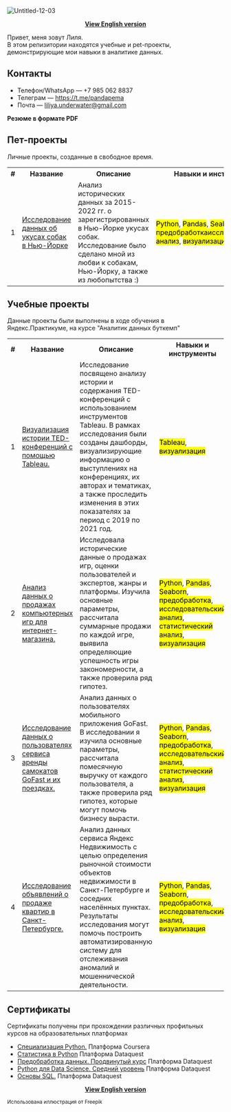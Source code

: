 ![Untitled-12-03](https://github.com/user-attachments/assets/7e04f0a8-f804-49dd-9a2a-e83fe0dc866a)

<p align="center"><a href="https://github.com/lily-pogodina/Data-Analyst-Portfolio-En"><b>View English version</b></a></p>

Привет, меня зовут Лиля.\
В этом репизитории находятся учебные и pet-проекты, демонстрирующие мои навыки в аналитике данных.
## Контакты

* Телефон/WhatsApp — +7 985 062 8837
* Телеграм — https://t.me/pandapema
* Почта — liliya.underwater@gmail.com

**Резюме в формате PDF**

## Пет-проекты

 Личные проекты, созданные в свободное время.
 
<table>
  <tr>
    <th>#</th>
    <th>Название</th>
    <th>Описание</th>
    <th>Навыки и инструменты</th>
  </tr>
  <tr>
    <td>1</td>
    <td><a href="https://github.com/lily-pogodina/Data-Analyst-Portfolio-Ru/tree/main/Dog_bites_analysys_ru">Исследование данных об укусах собак в Нью-Йорке</a></td>
    <td>Анализ исторических данных за 2015-2022 гг. о зарегистрированных в Нью-Йорке укусах собак. Исследование было сделано мной из любви к собакам, Нью-Йорку, а также из любопытства :)</td>
    <td> <mark>Python</mark>, <mark>Pandas</mark>, <mark>Seaborn</mark>, <mark>предобработка</mark><mark>исследовательский анализ</mark>, <mark>визуализация</mark></td>
  </tr>
</table>

## Учебные проекты

Данные проекты были выполнены в ходе обучения в Яндекс.Практикуме, на курсе "Аналитик данных буткемп"

<table>
  <tr>
    <th>#</th>
    <th>Название</th>
    <th>Описание</th>
    <th>Навыки и инструменты</th>
  </tr>


   <tr>
    <td>1</td>
    <td><a href="https://github.com/lily-pogodina/Data-Analyst-Portfolio-Ru/tree/main/TED_talks_study_ru">Визуализация истории TED-конференций с помощью Tableau.</a></td>
    <td>
     Исследование посвящено анализу истории и содержания TED-конференций с использованием инструментов Tableau. В рамках исследования были созданы дашборды, визуализирующие информацию о выступлениях на конференциях, их авторах и тематиках, а также проследить изменения в этих показателях за период с 2019 по 2021 год.
    </td>
    <td><mark>Tableau</mark>, <mark>визуализация</mark></td>
  </tr>


   <tr>
    <td>2</td>
    <td><a href="https://github.com/lily-pogodina/Data-Analyst-Portfolio-Ru/tree/main/Video_game_sales_study_ru">Анализ данных о продажах компьютерных игр для  интернет-магазина.</a></td>
    <td>
     Исследовала исторические данные о продажах игр, оценки пользователей и экспертов, жанры и платформы.
 Изучила основные параметры, рассчитала суммарные продажи по каждой игре, выявила определяющие успешность игры закономерности, а также проверила ряд гипотез.
    </td>
    <td><mark>Python</mark>, <mark>Pandas</mark>, <mark>Seaborn</mark>, <mark>предобработка</mark>, <mark>исследовательский анализ</mark>, <mark>статистический анализ</mark>, <mark>визуализация</mark></td>

  </tr>


   <tr>
    <td>3</td>
    <td><a href="https://github.com/lily-pogodina/Data-Analyst-Portfolio-Ru/tree/main/Scooter_Rental_Service_ru">Исследование данных о пользователях сервиса аренды самокатов GoFast и их поездках.</a></td>
    <td>Анализ данных о пользователях мобильного приложения GoFast. В исследовании я изучила основные параметры, рассчитала помесячную выручку от каждого пользователя, а также проверила ряд гипотез, которые могут помочь бизнесу вырасти.</td>
    <td><mark>Python</mark>, <mark>Pandas</mark>, <mark>Seaborn</mark>, <mark>предобработка</mark>, <mark>исследовательский анализ</mark>, <mark>статистический анализ</mark>, <mark>визуализация</mark></td>
  </tr>
 
  <tr>
    <td>4</td>
    <td><a href="https://github.com/lily-pogodina/Data-Analyst-Portfolio-Ru/tree/main/Real_estate_listings_in_st.Petersburg_sudy_ru">Исследование объявлений о продаже квартир в Санкт-Петербурге.</a></td>
    <td>Анализ данных сервиса Яндекс Недвижимость с целью определения рыночной стоимости объектов недвижимости в Санкт-Петербурге и соседних населённых пунктах. Результаты исследования могут помочь построить автоматизированную систему для отслеживания аномалий и мошеннической деятельности. </td>
    <td><mark>Python</mark>, <mark>Pandas</mark>, <mark>Seaborn</mark>, <mark>предобработка</mark>, <mark>исследовательский анализ</mark>, <mark>визуализация</mark></td>
  </tr>
  
</table>

## Сертификаты

Сертификаты получены при прохождении различных профильных курсов на образовательных платформах
* [Специализация Python.](https://github.com/lily-pogodina/Certificates/blob/main/Python_specialization.pdf) Платформа Coursera
* [Cтатистика в Python](https://github.com/lily-pogodina/Certificates/blob/main/Liliya-Pogodina--Intermediate-Statistics-in-Python.pdf) Платформа Dataquest
* [Предобработка данных. Продвинутый курс](https://github.com/lily-pogodina/Certificates/blob/main/liliya-pogodina-python-data-cleaning-advanced.pdf) Платформа Dataquest
* [Python для Data Science. Средний уровень](https://github.com/lily-pogodina/Certificates/blob/main/liliya-pogodina-python-for-data-science-intermediate.pdf) Платформа Dataquest
* [Основы SQL.](https://github.com/lily-pogodina/Certificates/blob/main/liliya-pogodina-sql-fundamentals.pdf) Платформа Dataquest


<p align="center"><a href="https://github.com/lily-pogodina/Data-Analyst-Portfolio-En"><b>View English version</b></a></p>

<sup>Использована иллюстрация от Freepik</sup>










